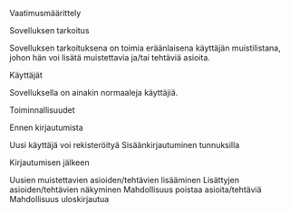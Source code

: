 Vaatimusmäärittely

Sovelluksen tarkoitus

Sovelluksen tarkoituksena on toimia eräänlaisena käyttäjän muistilistana, johon hän voi lisätä muistettavia ja/tai tehtäviä asioita.

Käyttäjät

Sovelluksella on ainakin normaaleja käyttäjiä.


Toiminnallisuudet

Ennen kirjautumista

Uusi käyttäjä voi rekisteröityä
Sisäänkirjautuminen tunnuksilla

Kirjautumisen jälkeen

Uusien muistettavien asioiden/tehtävien lisääminen
Lisättyjen asioiden/tehtävien näkyminen
Mahdollisuus poistaa asioita/tehtäviä
Mahdollisuus uloskirjautua
